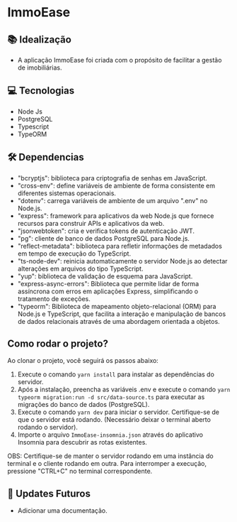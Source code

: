 # ImmoEase

## 📚 Idealização

- A aplicação ImmoEase foi criada com o propósito de facilitar a gestão de imobiliárias.

## 💻 Tecnologias

- Node Js
- PostgreSQL
- Typescript
- TypeORM

## 🛠️ Dependencias

- "bcryptjs": biblioteca para criptografia de senhas em JavaScript.
- "cross-env": define variáveis de ambiente de forma consistente em diferentes sistemas operacionais.
- "dotenv": carrega variáveis de ambiente de um arquivo ".env" no Node.js.
- "express": framework para aplicativos da web Node.js que fornece recursos para construir APIs e aplicativos da web.
- "jsonwebtoken": cria e verifica tokens de autenticação JWT.
- "pg": cliente de banco de dados PostgreSQL para Node.js.
- "reflect-metadata": biblioteca para refletir informações de metadados em tempo de execução do TypeScript.
- "ts-node-dev": reinicia automaticamente o servidor Node.js ao detectar alterações em arquivos do tipo TypeScript.
- "yup": biblioteca de validação de esquema para JavaScript.
- "express-async-errors": Biblioteca que permite lidar de forma assíncrona com erros em aplicações Express, simplificando o tratamento de exceções.
- "typeorm": Biblioteca de mapeamento objeto-relacional (ORM) para Node.js e TypeScript, que facilita a interação e manipulação de bancos de dados relacionais através de uma abordagem orientada a objetos.

## Como rodar o projeto?

Ao clonar o projeto, você seguirá os passos abaixo:

1. Execute o comando `yarn install` para instalar as dependências do servidor.
2. Após a instalação, preencha as variáveis .env e execute o comando `yarn typeorm migration:run -d src/data-source.ts` para executar as migrações do banco de dados (PostgreSQL).
3. Execute o comando `yarn dev` para iniciar o servidor. Certifique-se de que o servidor está rodando. (Necessário deixar o terminal aberto rodando o servidor).
4. Importe o arquivo `ImmoEase-insomnia.json` através do aplicativo Insomnia para descubrir as rotas existentes.

OBS: Certifique-se de manter o servidor rodando em uma instância do terminal e o cliente rodando em outra. Para interromper a execução, pressione "CTRL+C" no terminal correspondente.

## 🔮 Updates Futuros

- Adicionar uma documentação.
